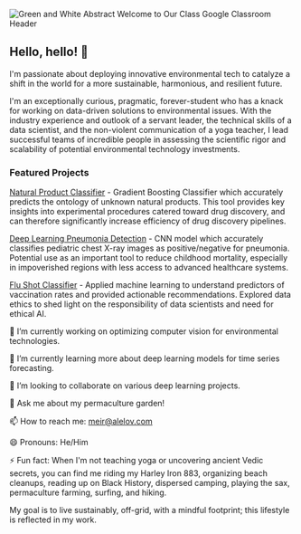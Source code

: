 ![Green and White Abstract Welcome to Our Class Google Classroom Header](https://user-images.githubusercontent.com/100248559/178343538-1cfe4f14-2316-448e-9dea-05505dffd093.png)

## Hello, hello! 👋

I'm passionate about deploying innovative environmental tech to catalyze a shift in the world for a more sustainable, harmonious, and resilient future. 

I'm an exceptionally curious, pragmatic, forever-student who has a knack for working on data-driven solutions to environmental issues. With the industry experience and outlook of a servant leader, the technical skills of a data scientist, and the non-violent communication of a yoga teacher, I lead successful teams of incredible people in assessing the scientific rigor and scalability of potential environmental technology investments.


### Featured Projects
[Natural Product Classifier](https://github.com/Meir-Alelov/Natural-Product-Classifier) - Gradient Boosting Classifier which accurately predicts the ontology of unknown natural products. This tool provides key insights into experimental procedures catered toward drug discovery, and can therefore significantly increase efficiency of drug discovery pipelines.

[Deep Learning Pneumonia Detection](https://github.com/Meir-Alelov/Deep_Learning_Pneumonia_Detection) - CNN model which accurately classifies pediatric chest X-ray images as positive/negative for pneumonia. Potential use as an important tool to reduce childhood mortality, especially in impoverished regions with less access to advanced healthcare systems.

[Flu Shot Classifier](https://github.com/Meir-Alelov/Flu-Shot-Classifier) - Applied machine learning to understand predictors of vaccination rates and provided actionable recommendations. Explored data ethics to shed light on the responsibility of data scientists and need for ethical AI.


🔭 I’m currently working on optimizing computer vision for environmental technologies.

🌱 I’m currently learning more about deep learning models for time series forecasting.

👯 I’m looking to collaborate on various deep learning projects.

💬 Ask me about my permaculture garden! 

📫 How to reach me: meir@alelov.com

😄 Pronouns: He/Him

⚡ Fun fact: When I'm not teaching yoga or uncovering ancient Vedic secrets, you can find me riding my Harley Iron 883, organizing beach cleanups, reading up on Black History, dispersed camping, playing the sax, permaculture farming, surfing, and hiking. 

My goal is to live sustainably, off-grid, with a mindful footprint; this lifestyle is reflected in my work.
